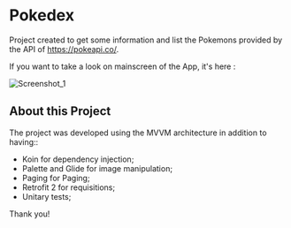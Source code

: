 # Pokedex
Project created to get some information and list the Pokemons provided by the API of https://pokeapi.co/.

If you want to take a look on mainscreen of the App, it's here :

![Screenshot_1](https://user-images.githubusercontent.com/18127700/162358620-2570f79e-0db6-459f-97d8-fb804f00d3e1.png)



## About this Project

The project was developed using the MVVM architecture in addition to having::
*  Koin for dependency injection;
*  Palette and Glide for image manipulation;
*  Paging for Paging;
*  Retrofit 2 for requisitions;
*  Unitary tests;

Thank you!

